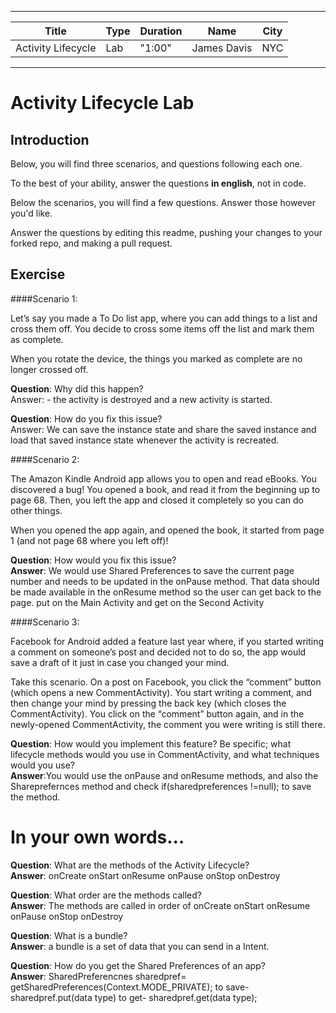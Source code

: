 
---

| Title | Type | Duration | Name | City |
| --- | --- | --- | --- | --- |
| Activity Lifecycle | Lab | "1:00" | James Davis | NYC |

---  
# Activity Lifecycle Lab

## Introduction

Below, you will find three scenarios, and questions following each one.

To the best of your ability, answer the questions **in english**, not in code.

Below the scenarios, you will find a few questions. Answer those however you'd like.

Answer the questions by editing this readme, pushing your changes to your forked repo, and making a pull request.

## Exercise  


####Scenario 1:

Let’s say you made a To Do list app, where you can add things to a list and cross them off. You decide to cross some items off the list and mark them as complete.

When you rotate the device, the things you marked as complete are no longer crossed off.

**Question**: Why did this happen?
<br />Answer: - the activity is destroyed and a new activity is started.

**Question**: How do you fix this issue?
<br />Answer: We can save the instance state and share the saved instance and load that saved instance state whenever the activity is recreated.


####Scenario 2:

The Amazon Kindle Android app allows you to open and read eBooks. You discovered a bug! You opened a book, and read it from the beginning up to page 68. Then, you left the app and closed it completely so you can do other things.

When you opened the app again, and opened the book, it started from page 1 (and not page 68 where you left off)!

**Question**: How would you fix this issue?
<br />**Answer**: We would use Shared Preferences to save the current page number and needs to be updated in the onPause method. That data should be made available in the onResume method so the user can get back to the page. put on the Main Activity and get on the Second Activity


####Scenario 3:

Facebook for Android added a feature last year where, if you started writing a comment on someone’s post and decided not to do so, the app would save a draft of it just in case you changed your mind.

Take this scenario. On a post on Facebook, you click the “comment” button (which opens a new CommentActivity). You start writing a comment, and then change your mind by pressing the back key (which closes the CommentActivity). You click on the “comment” button again, and in the newly-opened CommentActivity, the comment you were writing is still there.

**Question**: How would you implement this feature? Be specific; what lifecycle methods would you use in CommentActivity, and what techniques would you use? 
<br />**Answer**:You would use the onPause and onResume methods, and also the Shareprefernces method and check if(sharedpreferences !=null); to save the method.



In your own words…
==================

**Question**: What are the methods of the Activity Lifecycle?
<br />**Answer**: onCreate
                  onStart
                  onResume
                  onPause
                  onStop
                  onDestroy

**Question**: What order are the methods called?
<br />**Answer**: The methods are called in order of 
                  onCreate
                  onStart
                  onResume
                  onPause
                  onStop
                  onDestroy

**Question**: What is a bundle?
<br />**Answer**: a bundle is a set of data that you can send in a Intent.

**Question**: How do you get the Shared Preferences of an app?
<br />**Answer**: SharedPreferencnes sharedpref= getSharedPreferences(Context.MODE_PRIVATE);
to save- sharedpref.put(data type) 
to get- sharedpref.get(data type);
